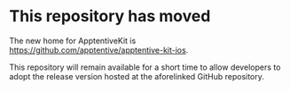 # This repository has moved

The new home for ApptentiveKit is https://github.com/apptentive/apptentive-kit-ios. 

This repository will remain available for a short time to allow developers to adopt the release version hosted at the aforelinked GitHub repository. 
